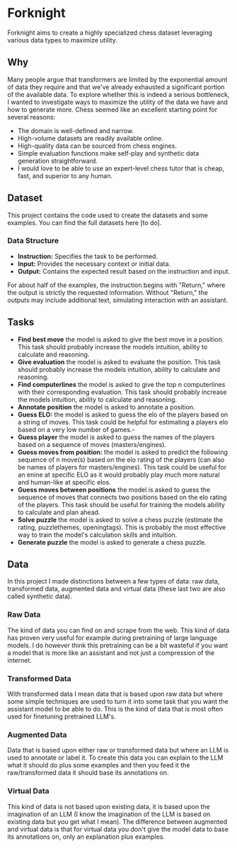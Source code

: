 # Forknight
Forknight aims to create a highly specialized chess dataset leveraging various data types to maximize utility.

## Why
Many people argue that transformers are limited by the exponential amount of data they require and that we've already exhausted a significant portion of the available data. To explore whether this is indeed a serious bottleneck, I wanted to investigate ways to maximize the utility of the data we have and how to generate more. Chess seemed like an excellent starting point for several reasons:
 - The domain is well-defined and narrow.
 - High-volume datasets are readily available online.
 - High-quality data can be sourced from chess engines.
 - Simple evaluation functions make self-play and synthetic data generation straightforward.
 - I would love to be able to use an expert-level chess tutor that is cheap, fast, and superior to any human.


## Dataset
This project contains the code used to create the datasets and some examples.
You can find the full datasets here [to do].

### Data Structure
 - **Instruction:** Specifies the task to be performed.
 - **Input:** Provides the necessary context or initial data.
 - **Output:** Contains the expected result based on the instruction and input.

For about half of the examples, the instruction begins with "Return," where the output is strictly the requested information. Without "Return," the outputs may include additional text, simulating interaction with an assistant.


## Tasks

 - **Find best move** the model is asked to give the best move in a position. This task should probably increase the models intuition, ability to calculate and reasoning.
 - **Give evaluation** the model is asked to evaluate the position. This task should probably increase the models intuition, ability to calculate and reasoning.
 - **Find computerlines** the model is asked to give the top n computerlines with their corresponding evaluation. This task should probably increase the models intuition, ability to calculate and reasoning.
 - **Annotate position** the model is asked to annotate a position.
 - **Guess ELO:** the model is asked to guess the elo of the players based on a string of moves. This task could be helpful for estimating a players elo based on a very low number of games.-
 - **Guess player** the model is asked to guess the names of the players based on a sequence of moves (masters/engines).
 - **Guess moves from position:** the model is asked to predict the following sequence of n move(s) based on the elo rating of the players (can also be names of players for masters/engines). This task could be useful for an enine at specific ELO as it would probably play much more natural and human-like at specific elos.
 - **Guess moves between positions** the model is asked to guess the sequence of moves that connects two positions based on the elo rating of the players. This task should be useful for training the models ability to calculate and plan ahead.
 - **Solve puzzle** the model is asked to solve a chess puzzle (estimate the rating, puzzlethemes, openingtags). This is probably the most effective way to train the model's calculation skills and intuition.
 - **Generate puzzle** the model is asked to generate a chess puzzle.

## Data
In this project I made distinctions between a few types of data: raw data, transformed data, augmented data and virtual data (these last two are also called synthetic data).

### Raw Data
The kind of data you can find on and scrape from the web. This kind of data has proven very useful for example during pretraining of large language models. 
I do however think this pretraining can be a bit wasteful if you want a model that is more like an assistant and not just a compression of the internet.

### Transformed Data
With transformed data I mean data that is based upon raw data but where some simple techniques are used to turn it into some task that you want the assistant model to be able to do.
This is the kind of data that is most often used for finetuning pretrained LLM's.

### Augmented Data
Data that is based upon either raw or transformed data but where an LLM is used to annotate or label it. To create this data you can explain to the LLM what it should do plus some examples and then you feed it the raw/transformed data it should base its annotations on. 

### Virtual Data
This kind of data is not based upon existing data, it is based upon the imagination of an LLM (I know the imagination of the LLM is based on existing data but you get what I mean). The difference between augmented and virtual data is that for virtual data you don't give the model data to base its annotations on, only an explanation plus examples.





